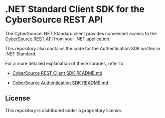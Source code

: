 # .NET Standard Client SDK for the CyberSource REST API

The CyberSource .NET Standard client provides convenient access to the [CyberSource REST API](https://developer.cybersource.com/api/reference/api-reference.html) from your .NET application.

This repository also contains the code for the Authentication SDK written in .NET Standard.

For a more detailed explanation of these libraries, refer to

* [CyberSource REST Client SDK README.md](./cybersource-rest-client-netstandard/README.md)

* [CyberSource Authentication SDK README.md](./cybersource-rest-auth-netstandard/README.md)

## License

This repository is distributed under a proprietary license.
